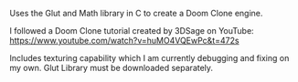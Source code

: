 Uses the Glut and Math library in C to create a Doom Clone engine.

I followed a Doom Clone tutorial created by 3DSage on YouTube:
https://www.youtube.com/watch?v=huMO4VQEwPc&t=472s

Includes texturing capability which I am currently debugging and fixing on my own.
Glut Library must be downloaded separately.
